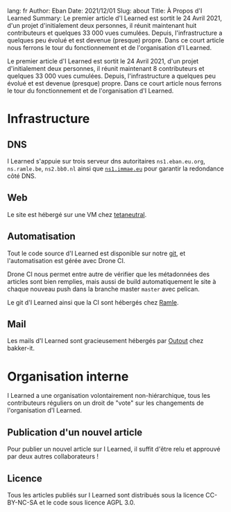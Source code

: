 lang: fr
Author: Eban
Date: 2021/12/01
Slug: about
Title: À Propos d'I Learned
Summary: Le premier article d'I Learned est sortit le 24 Avril 2021, d'un projet d'initialement deux personnes, il réunit maintenant huit contributeurs et quelques 33 000 vues cumulées. Depuis, l'infrastructure a quelques peu évolué et est devenue (presque) propre. Dans ce court article nous ferrons le tour du fonctionnement et de l'organisation d'I Learned.

Le premier article d'I Learned est sortit le 24 Avril 2021, d'un projet d'initialement deux personnes, il réunit maintenant 8 contributeurs et quelques 33 000 vues cumulées. Depuis, l'infrastructure a quelques peu évolué et est devenue (presque) propre. Dans ce court article nous ferrons le tour du fonctionnement et de l'organisation d'I Learned.

# Infrastructure

## DNS

I Learned s'appuie sur trois serveur dns autoritaires `ns1.eban.eu.org`, `ns.ramle.be`, `ns2.bb0.nl` ainsi que [`ns1.immae.eu`](http://ns1.immae.eu/) pour garantir la redondance côté DNS.

## Web

Le site est hébergé sur une VM chez [tetaneutral](http://tetaneutral.net). 

## Automatisation

Tout le code source d'I Learned est disponible sur notre [git](https://git.ilearned.eu.org), et l'automatisation est gérée avec Drone CI. 

Drone CI nous permet entre autre de vérifier que les métadonnées des articles sont bien remplies, mais aussi de build automatiquement le site à chaque nouveau push dans la branche master `master` avec pelican.

Le git d'I Learned ainsi que la CI sont hébergés chez [Ramle](https://ilearned.eu/authors.html).

## Mail

Les mails d'I Learned sont gracieusement hébergés par [Outout](https://ilearned.eu/authors.html) chez bakker-it.

# Organisation interne

I Learned a une organisation volontairement non-hiérarchique, tous les contributeurs réguliers on un droit de "vote" sur les changements de l'organisation d'I Learned.

## Publication d'un nouvel article

Pour publier un nouvel article sur I Learned, il suffit d'être relu et approuvé par deux autres collaborateurs !

## Licence

Tous les articles publiés sur I Learned sont distribués sous la licence CC-BY-NC-SA et le code sous licence AGPL 3.0.
